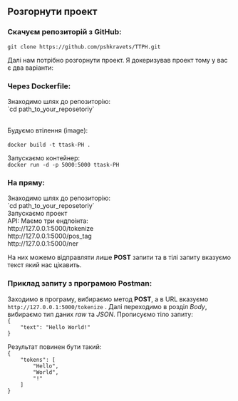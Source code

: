 <H2>Розгорнути проект</H2>
<H3>Скачуєм репозиторій з GitHub:</H3>

`git clone https://github.com/pshkravets/TTPH.git` <br>

Далі нам потрібно розгорнути проект. Я докеризував проект 
тому у вас є два варіанти: <br>

<H3>Через Dockerfile:</H3>
Знаходимо шлях до репозиторію: <br>
`cd path_to_your_reposetoriy` <br><br>

Будуємо втілення (image): <br><br>
`docker build -t ttask-PH .`

Запускаємо контейнер: <br>
`docker run -d -p 5000:5000 ttask-PH`


<H3>На пряму:</H3>
Знаходимо шлях до репозиторію: <br>
`cd path_to_your_reposetoriy` <br>
Запускаємо проект <br
` python views.py `


<H2>API:</H2>
Маємо три ендпоінта: <br>
http://127.0.0.1:5000/tokenize <br>
http://127.0.0.1:5000/pos_tag <br>
http://127.0.0.1:5000/ner

На них можемо відправляти лише **POST** запити та в тілі запиту 
вказуємо текст який нас цікавить. 

<H3>Приклад запиту з програмою Postman:</H3>

Заходимо в програму, вибираємо метод **POST**, а в URL вказуємо 
`http://127.0.0.1:5000/tokenize` .
Далі переходимо в розділ _Body_,  вибираємо тип даних _raw_ та _JSON_.
Прописуємо тіло запиту:<br>
` { ` <br>
`    "text": "Hello World!"` <br>
`}` <br>

Результат повинен бути такий:<br>
`{`<br>
`    "tokens": [` <br> 
`        "Hello",` <br>
`        "World",` <br>
`        "!"` <br>
`    ]` <br>
`}`